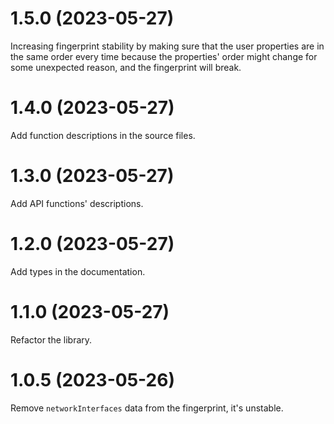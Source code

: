 # 1.5.0 (2023-05-27)

Increasing fingerprint stability by making sure that the user
properties are in the same order every time because the properties'
order might change for some unexpected reason, and the fingerprint will
break.

# 1.4.0 (2023-05-27)

Add function descriptions in the source files.

# 1.3.0 (2023-05-27)

Add API functions' descriptions.

# 1.2.0 (2023-05-27)

Add types in the documentation.

# 1.1.0 (2023-05-27)

Refactor the library.

# 1.0.5 (2023-05-26)

Remove `networkInterfaces` data from the fingerprint, it's unstable.
